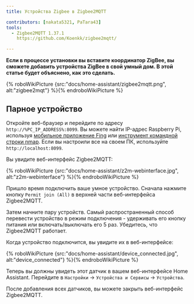 ```yaml
---
title: Устройства Zigbee в Zigbee2MQTT

contributors: [nakata5321, PaTara43]
tools:
  - Zigbee2MQTT 1.37.1
    https://github.com/Koenkk/zigbee2mqtt/

---
```


**Если в процессе установки вы вставите координатор ZigBee, вы сможете добавить устройства ZigBee в свой умный дом. В этой статье будет объяснено, как это сделать.**

{% roboWikiPicture {src:"docs/home-assistant/zigbee2mqtt.png", alt:"zigbee2mqt"} %}{% endroboWikiPicture %}

## Парное устройство

Откройте веб-браузер и перейдите по адресу `http://%PC_IP_ADDRESS%:8099`. Вы можете найти IP-адрес Raspberry Pi, используя [мобильное приложение Fing](https://www.fing.com/products) или [инструмент командной строки nmap](https://vitux.com/find-devices-connected-to-your-network-with-nmap/). Если вы настроили все на своем ПК, используйте `http://localhost:8099`.

Вы увидите веб-интерфейс Zigbee2MQTT:


{% roboWikiPicture {src:"docs/home-assistant/z2m-webinterface.jpg", alt:"z2m-webinterface"} %}{% endroboWikiPicture %}


Пришло время подключить ваше умное устройство.
Сначала нажмите кнопку `Permit join (All)` в верхней части веб-интерфейса Zigbee2MQTT.

Затем начните пару устройств. Самый распространенный способ перевести устройство в режим подключения - удерживать его кнопку питания или включать/выключать его 5 раз. Убедитесь, что Zigbee2MQTT работает.

Когда устройство подключится, вы увидите их в веб-интерфейсе:

{% roboWikiPicture {src:"docs/home-assistant/device_connected.jpg", alt:"device_connected"} %}{% endroboWikiPicture %}

Теперь вы должны увидеть этот датчик в вашем веб-интерфейсе Home Assistant. Перейдите в `Настройки` -> `Устройства и Сервисы` -> `Устройства`.

После добавления всех датчиков, вы можете закрыть веб-интерфейс Zigbee2MQTT.